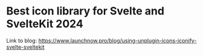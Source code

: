 # Best icon library for Svelte and SvelteKit 2024

Link to blog: https://www.launchnow.pro/blog/using-unplugin-icons-iconify-svelte-sveltekit
